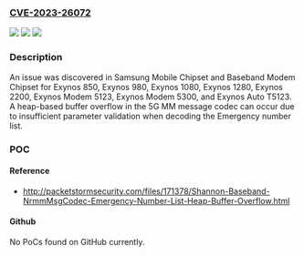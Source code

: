 ### [CVE-2023-26072](https://cve.mitre.org/cgi-bin/cvename.cgi?name=CVE-2023-26072)
![](https://img.shields.io/static/v1?label=Product&message=n%2Fa&color=blue)
![](https://img.shields.io/static/v1?label=Version&message=n%2Fa&color=blue)
![](https://img.shields.io/static/v1?label=Vulnerability&message=n%2Fa&color=brighgreen)

### Description

An issue was discovered in Samsung Mobile Chipset and Baseband Modem Chipset for Exynos 850, Exynos 980, Exynos 1080, Exynos 1280, Exynos 2200, Exynos Modem 5123, Exynos Modem 5300, and Exynos Auto T5123. A heap-based buffer overflow in the 5G MM message codec can occur due to insufficient parameter validation when decoding the Emergency number list.

### POC

#### Reference
- http://packetstormsecurity.com/files/171378/Shannon-Baseband-NrmmMsgCodec-Emergency-Number-List-Heap-Buffer-Overflow.html

#### Github
No PoCs found on GitHub currently.

